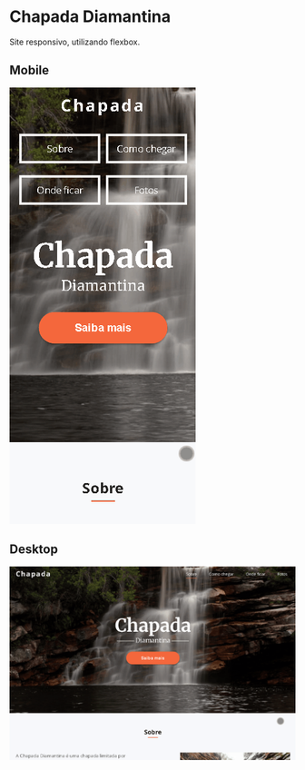 # Chapada Diamantina
Site responsivo, utilizando flexbox.


## Mobile 
![enter image description here](https://github.com/yurimutti/ChapadaDiamantina/blob/master/img/gif-mobile.gif?raw=true)

## Desktop 
![enter image description here](https://github.com/yurimutti/ChapadaDiamantina/blob/master/img/gif-desktop.gif?raw=true)
